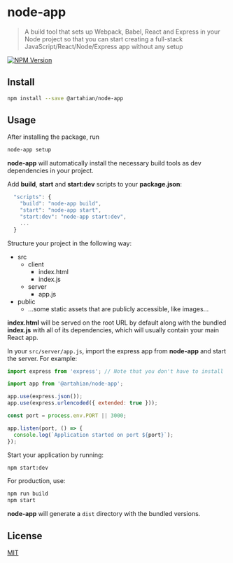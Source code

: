 # node-app

> A build tool that sets up Webpack, Babel, React and Express in your Node project so that you can start
> creating a full-stack JavaScript/React/Node/Express app without any setup

[![NPM Version][npm-image]][npm-url]

## Install

```bash
npm install --save @artahian/node-app
```

## Usage

After installing the package, run
```bash
node-app setup
```

**node-app** will automatically install the necessary build tools as dev dependencies in your project.

Add **build**, **start** and **start:dev** scripts to your **package.json**:
```js
  "scripts": {
    "build": "node-app build",
    "start": "node-app start",
    "start:dev": "node-app start:dev",
    ...
  }
```

Structure your project in the following way:
 - src
   - client
     - index.html
     - index.js
   - server
     - app.js
 - public
   - ...some static assets that are publicly accessible, like images...
   
**index.html** will be served on the root URL by default along with the bundled **index.js** with all of its dependencies,
which will usually contain your main React app.
   
In your `src/server/app.js`, import the express app from **node-app** and start the server. For example:
```js
import express from 'express'; // Note that you don't have to install 'express' yourself, it comes with this package

import app from '@artahian/node-app';

app.use(express.json());
app.use(express.urlencoded({ extended: true }));

const port = process.env.PORT || 3000;

app.listen(port, () => {
  console.log(`Application started on port ${port}`);
});

```

Start your application by running:
```bash
npm start:dev
```

For production, use:
```bash
npm run build
npm start
```

**node-app** will generate a `dist` directory with the bundled versions.
  

## License

[MIT](http://vjpr.mit-license.org)

[npm-image]: https://img.shields.io/npm/v/@artahian/node-app.svg
[npm-url]: https://www.npmjs.com/package/@artahian/node-app
